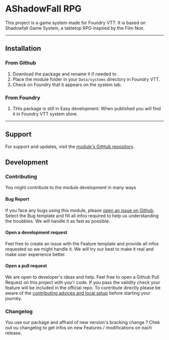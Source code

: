# AShadowFall RPG

This project is a game system made for Foundry VTT. It is based on Shadowfall Game System, a tabletop RPG inspired by the Film Noir.

---

## Installation 

### From Github

1. Download the package and rename it if needed to .
2. Place the module folder in your `Data/systems` directory in Foundry VTT.
3. Check on Foundry that it appears on the system tab.

### From Foundry 

1. THis package is still in Easy development. When published you will find it in Foundry VTT system store. 

---

## Support

For support and updates, visit the [module's GitHub repository](https://github.com/Frenchy-s-module/shadowfallrpg).

## Development 

### Contributing

You might contribute to the module development in many ways

#### Bug Report

If you face any bugs using this module, please [open an issue on Github](https://github.com/Frenchy-s-module/shadowfallrpg/issues). Select the Bug template and fill all infos required to help us understanding the troubbles. We will handle it as fast as possible.

#### Open a development request

Feel free to create an issue with the Feature template and provide all infos requested so we might handle it. We will try our best to make it real and make user experience better.

#### Open a pull request

We are open to developer's ideas and help. Feel free to open a Github Pull Request on this project with you'r code. If you pass the validity check your feature will be included in the official repo.
To contribute directly please be aware of the [contributing advices and local setup](https://github.com/Frenchy-s-module/shadowfallrpg/blob/master/CONTRIBUTING.md) before starting your journey.

### Changelog

You use our package and affraid of new version's bracking change ? Chek out ou changelog to get infos on new Features / modifications on each release.